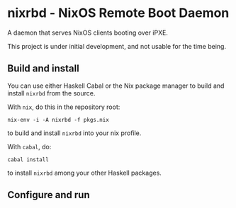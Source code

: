 # nixrbd - NixOS Remote Boot Daemon

A daemon that serves NixOS clients booting over iPXE.

This project is under initial development, and not usable for the time being.

## Build and install

You can use either Haskell Cabal or the Nix package manager to build and
install `nixrbd` from the source.

With `nix`, do this in the repository root:

	nix-env -i -A nixrbd -f pkgs.nix

to build and install `nixrbd` into your nix profile.

With `cabal`, do:

	cabal install

to install `nixrbd` among your other Haskell packages.

## Configure and run
